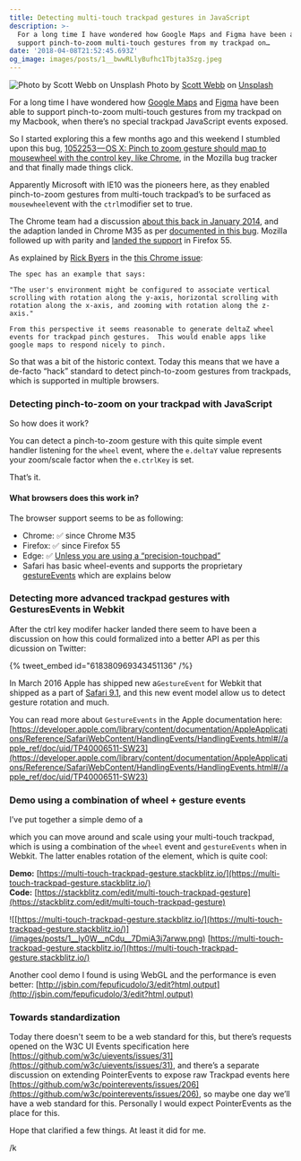 ```yaml
---
title: Detecting multi-touch trackpad gestures in JavaScript
description: >-
  For a long time I have wondered how Google Maps and Figma have been able to
  support pinch-to-zoom multi-touch gestures from my trackpad on…
date: '2018-04-08T21:52:45.693Z'
og_image: images/posts/1__bwwRLlyBufhc1Tbjta3Szg.jpeg
---
```


![Photo by [Scott Webb](https://unsplash.com/photos/ZLeogVvtXk0?utm_source=unsplash&utm_medium=referral&utm_content=creditCopyText) on [Unsplash](https://unsplash.com/photos/kP0pjdyYNyU?utm_source=unsplash&utm_medium=referral&utm_content=creditCopyText)](/images/posts/1__bwwRLlyBufhc1Tbjta3Szg.jpeg)
Photo by [Scott Webb](https://unsplash.com/photos/ZLeogVvtXk0?utm_source=unsplash&utm_medium=referral&utm_content=creditCopyText) on [Unsplash](https://unsplash.com/photos/kP0pjdyYNyU?utm_source=unsplash&utm_medium=referral&utm_content=creditCopyText)

For a long time I have wondered how [Google Maps](http://maps.google.com/) and [Figma](http://figma.com) have been able to support pinch-to-zoom multi-touch gestures from my trackpad on my Macbook, when there’s no special trackpad JavaScript events exposed.

So I started exploring this a few months ago and this weekend I stumbled upon this bug, [1052253 — OS X: Pinch to zoom gesture should map to mousewheel with the control key, like Chrome](https://bugzilla.mozilla.org/show_bug.cgi?id=1052253 'https://bugzilla.mozilla.org/show_bug.cgi?id=1052253'), in the Mozilla bug tracker and that finally made things click.

Apparently Microsoft with IE10 was the pioneers here, as they enabled pinch-to-zoom gestures from multi-touch trackpad’s to be surfaced as `mousewheel`event with the `ctrl`modifier set to true.

The Chrome team had a discussion [about this back in January 2014](https://groups.google.com/a/chromium.org/forum/#!searchin/chromium-dev/mousewheel$20byers/chromium-dev/L_kaBhYFi5U/RIMFBx12dJoJ), and the adaption landed in Chrome M35 as per [documented in this bug](https://bugs.chromium.org/p/chromium/issues/detail?id=289887). Mozilla followed up with parity and [landed the support](https://bugzilla.mozilla.org/show_bug.cgi?id=1052253) in Firefox 55.

As explained by [Rick Byers](https://twitter.com/RickByers) in the [this Chrome issue](https://bugs.chromium.org/p/chromium/issues/detail?id=289887):

```
The spec has an example that says:

"The user's environment might be configured to associate vertical scrolling with rotation along the y-axis, horizontal scrolling with rotation along the x-axis, and zooming with rotation along the z-axis."

From this perspective it seems reasonable to generate deltaZ wheel events for trackpad pinch gestures.  This would enable apps like google maps to respond nicely to pinch.

```

So that was a bit of the historic context. Today this means that we have a de-facto “hack” standard to detect pinch-to-zoom gestures from trackpads, which is supported in multiple browsers.

### Detecting pinch-to-zoom on your trackpad with JavaScript

So how does it work?

You can detect a pinch-to-zoom gesture with this quite simple event handler listening for the `wheel` event, where the `e.deltaY` value represents your zoom/scale factor when the `e.ctrlKey` is set.

That’s it.

<script src="https://gist.github.com/auchenberg/9eae2e61ba01e0ea8747c8268ed5c8fd.js"></script>

#### What browsers does this work in?

The browser support seems to be as following:

- Chrome: ✅ since Chrome M35
- Firefox: ✅ since Firefox 55
- Edge: ✅ [Unless you are using a “precision-touchpad”](https://developer.microsoft.com/en-us/microsoft-edge/platform/issues/7134034/)
- Safari has basic wheel-events and supports the proprietary [gestureEvents](https://developer.mozilla.org/en-US/docs/Web/API/GestureEvent) which are explains below

### Detecting more advanced trackpad gestures with GesturesEvents in Webkit

After the ctrl key modifer hacker landed there seem to have been a discussion on how this could formalized into a better API as per this dicussion on Twitter:

{% tweet_embed id="618380969343451136" /%}

In March 2016 Apple has shipped new a`GestureEvent` for Webkit that shipped as a part of [Safari 9.1](https://webkit.org/blog/6008/new-web-features-in-safari/), and this new event model allow us to detect gesture rotation and much.

You can read more about `GestureEvents` in the Apple documentation here: [https://developer.apple.com/library/content/documentation/AppleApplications/Reference/SafariWebContent/HandlingEvents/HandlingEvents.html#//apple_ref/doc/uid/TP40006511-SW23](https://developer.apple.com/library/content/documentation/AppleApplications/Reference/SafariWebContent/HandlingEvents/HandlingEvents.html#//apple_ref/doc/uid/TP40006511-SW23)

### Demo using a combination of wheel + gesture events

I’ve put together a simple demo of a <div> which you can move around and scale using your multi-touch trackpad, which is using a combination of the `wheel` event and `gestureEvents` when in Webkit. The latter enables rotation of the element, which is quite cool:

**Demo:** [https://multi-touch-trackpad-gesture.stackblitz.io/](https://multi-touch-trackpad-gesture.stackblitz.io/)  
**Code:** [https://stackblitz.com/edit/multi-touch-trackpad-gesture](https://stackblitz.com/edit/multi-touch-trackpad-gesture)

![[https://multi-touch-trackpad-gesture.stackblitz.io/](https://multi-touch-trackpad-gesture.stackblitz.io/)](/images/posts/1__ly0W__nCdu__7DmiA3j7arww.png)
[https://multi-touch-trackpad-gesture.stackblitz.io/](https://multi-touch-trackpad-gesture.stackblitz.io/)

Another cool demo I found is using WebGL and the performance is even better: [http://jsbin.com/fepuficudolo/3/edit?html,output](http://jsbin.com/fepuficudolo/3/edit?html,output)

### Towards standardization

Today there doesn't seem to be a web standard for this, but there’s requests opened on the W3C UI Events specification here [https://github.com/w3c/uievents/issues/31](https://github.com/w3c/uievents/issues/31), and there’s a separate discussion on extending PointerEvents to expose raw Trackpad events here [https://github.com/w3c/pointerevents/issues/206](https://github.com/w3c/pointerevents/issues/206), so maybe one day we’ll have a web standard for this. Personally I would expect PointerEvents as the place for this.

Hope that clarified a few things. At least it did for me.

/k
